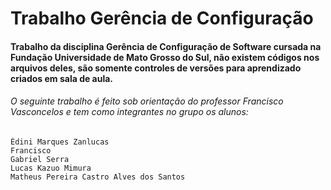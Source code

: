 # Trabalho Gerência de Configuração

#### Trabalho da disciplina Gerência de Configuração de Software cursada na Fundação Universidade de Mato Grosso do Sul, não existem códigos nos arquivos deles, são somente controles de versões para aprendizado criados em sala de aula.

###### O seguinte trabalho é feito sob orientação do professor Francisco Vasconcelos e tem como integrantes no grupo os alunos:

    Édini Marques Zanlucas
    Francisco
    Gabriel Serra
    Lucas Kazuo Mimura
    Matheus Pereira Castro Alves dos Santos
